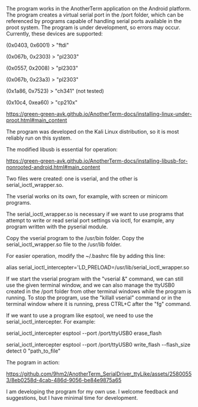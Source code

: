 The program works in the AnotherTerm application on the Android platform. The program creates a virtual serial port in the /port folder, which can be referenced by programs capable of handling serial ports available in the proot system. The program is under development, so errors may occur. Currently, these devices are supported:

(0x0403, 0x6001) > "ftdi"

(0x067b, 0x2303) > "pl2303"

(0x0557, 0x2008) > "pl2303"

(0x067b, 0x23a3) > "pl2303"

(0x1a86, 0x7523) > "ch341" (not tested)

(0x10c4, 0xea60) > "cp210x"

https://green-green-avk.github.io/AnotherTerm-docs/installing-linux-under-proot.html#main_content

The program was developed on the Kali Linux distribution, so it is most reliably run on this system.

The modified libusb is essential for operation:

https://green-green-avk.github.io/AnotherTerm-docs/installing-libusb-for-nonrooted-android.html#main_content

Two files were created: one is vserial, and the other is serial_ioctl_wrapper.so.

The vserial works on its own, for example, with screen or minicom programs.

The serial_ioctl_wrapper.so is necessary if we want to use programs that attempt to write or read serial port settings via ioctl, for example, any program written with the pyserial module.

Copy the vserial program to the /usr/bin folder.
Copy the serial_ioctl_wrapper.so file to the /usr/lib folder.

For easier operation, modify the ~/.bashrc file by adding this line:

alias serial_ioctl_intercepter='LD_PRELOAD=/usr/lib/serial_ioctl_wrapper.so

If we start the vserial program with the "vserial &" command, we can still use the given terminal window, and we can also manage the ttyUSB0 created in the /port folder from other terminal windows while the program is running. To stop the program, use the "killall vserial" command or in the terminal window where it is running, press CTRL+C after the "fg" command.

If we want to use a program like esptool, we need to use the serial_ioctl_intercepter.
For example:

serial_ioctl_intercepter esptool --port /port/ttyUSB0 erase_flash

serial_ioctl_intercepter esptool --port /port/ttyUSB0 write_flash --flash_size detect 0 "path_to_file"

The pogram in action:



https://github.com/9hm2/AnotherTerm_SerialDriver_ttyLike/assets/25800553/8eb0258d-4cab-486d-9056-be84e9875a65





I am developing the program for my own use. I welcome feedback and suggestions, but I have minimal time for development.


